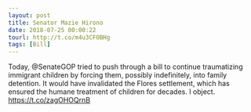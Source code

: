 ```yaml
---
layout: post
title: Senator Mazie Hirono
date: 2018-07-25 00:00:22
tourl: http://t.co/m4u3CFOBHg
tags: [Bill]
---
```

Today, @SenateGOP tried to push through a bill to continue traumatizing immigrant children by forcing them, possibly indefinitely, into family detention. It would have invalidated the Flores settlement, which has ensured the humane treatment of children for decades. 
I object. https://t.co/zagOHOQrnB